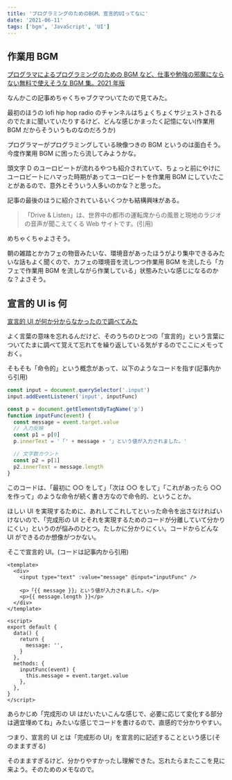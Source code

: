 ```yaml
---
title: 'プログラミングのためのBGM、宣言的UIってなに'
date: '2021-06-11'
tags: ['bgm', 'JavaScript', 'UI']
---
```


## 作業用 BGM

[プログラマによるプログラミングのための BGM など、仕事や勉強の邪魔にならない無料で使えそうな BGM 集。2021 年版](https://www.publickey1.jp/blog/21/bgmbgm2021.html)

なんかこの記事めちゃくちゃブクマついてたので見てみた。

最初のほうの lofi hip hop radio のチャンネルはちょくちょくサジェストされるのでたまに聞いていたりするけど、どんな感じかまったく記憶にない(作業用 BGM だからそういうものなのだろうか)

プログラマーがプログラミングしている映像つきの BGM というのは面白そう。今度作業用 BGM に困ったら流してみようかな。

頭文字 D のユーロビートが流れるやつも紹介されていて、ちょっと前にやけにユーロビートにハマった時期があってユーロビートを作業用 BGM にしていたことがあるので、意外とそういう人多いのかな？と思った。

記事の最後のほうに紹介されているいくつかも結構興味がある。

> 「Drive & Listen」は、世界中の都市の運転席からの風景と現地のラジオの音声が聞こえてくる Web サイトです。(引用)

めちゃくちゃよさそう。

朝の雑踏とかカフェの物音みたいな、環境音があったほうがより集中できるみたいな話もよく聞くので、カフェの環境音を流しつつ作業用 BGM を流したら「カフェで作業用 BGM を流しながら作業している」状態みたいな感じになるのかな？よさそう。

## 宣言的 UI is 何

[宣言的 UI が何か分からなかったので調べてみた](https://zenn.dev/arei/articles/f59e263aa3edf2)

よく言葉の意味を忘れるんだけど、そのうちのひとつの「宣言的」という言葉についてたまに調べて覚えて忘れてを繰り返している気がするのでここにメモっておく。

そもそも「命令的」という概念があって、以下のようなコードを指す(記事内から引用)

```javascript
const input = document.querySelector('.input')
input.addEventListener('input', inputFunc)

const p = document.getElementsByTagName('p')
function inputFunc(event) {
  const message = event.target.value
  // 入力反映
  const p1 = p[0]
  p.innerText = '「' + message + '」という値が入力されました。'

  // 文字数カウント
  const p2 = p[1]
  p2.innerText = message.length
}
```

このコードは、「最初に ○○ をして」「次は ○○ をして」「これがあったら ○○ を作って」のような命令が続く書き方なので命令的、ということか。

ほしい UI を実現するために、あれしてこれしてといった命令を出さなければいけないので、「完成形の UI とそれを実現するためのコードが分離していて分かりにくい」というのが悩みのひとつ。たしかに分かりにくい。コードからどんな UI ができるのか想像がつかない。

そこで宣言的 UI。(コードは記事内から引用)

```vue
<template>
  <div>
    <input type="text" :value="message" @input="inputFunc" />

    <p>「{{ message }}」という値が入力されました。</p>
    <p>{{ message.length }}</p>
  </div>
</template>

<script>
export default {
  data() {
    return {
      message: '',
    }
  },
  methods: {
    inputFunc(event) {
      this.message = event.target.value
    },
  },
}
</script>
```

あらかじめ「完成形の UI はだいたいこんな感じで、必要に応じて変化する部分は適宜埋めてね」みたいな感じでコードを書けるので、直感的で分かりやすい。

つまり、宣言的 UI とは「完成形の UI」を宣言的に記述することという感じ(そのまますぎる)

そのまますぎるけど、分かりやすかったし理解できた。忘れたらまたここを見に来よう。そのためのメモなので。
